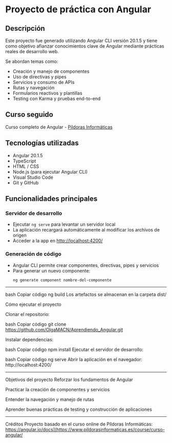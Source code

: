 # Proyecto de práctica con Angular

## Descripción

Este proyecto fue generado utilizando Angular CLI versión 20.1.5 y tiene como objetivo afianzar conocimientos clave de Angular mediante prácticas reales de desarrollo web.

Se abordan temas como:

- Creación y manejo de componentes
- Uso de directivas y pipes
- Servicios y consumo de APIs
- Rutas y navegación
- Formularios reactivos y plantillas
- Testing con Karma y pruebas end-to-end

## Curso seguido

Curso completo de Angular - [Píldoras Informáticas]((https://www.pildorasinformaticas.es/course/curso-angular/))

## Tecnologías utilizadas

- Angular 20.1.5
- TypeScript
- HTML / CSS
- Node.js (para ejecutar Angular CLI)
- Visual Studio Code
- Git y GitHub

## Funcionalidades principales

### Servidor de desarrollo
- Ejecutar `ng serve` para levantar un servidor local
- La aplicación recargará automáticamente al modificar los archivos de origen
- Acceder a la app en [http://localhost:4200/](http://localhost:4200/)

### Generación de código
- Angular CLI permite crear componentes, directivas, pipes y servicios
- Para generar un nuevo componente:  
  ```bash
  ng generate component nombre-del-componente

---

bash
Copiar código
ng build
Los artefactos se almacenan en la carpeta dist/

Cómo ejecutar el proyecto

Clonar el repositorio:

bash
Copiar código
git clone https://github.com/OlgaMACN/Aprendiendo_Angular.git

Instalar dependencias:

bash
Copiar código
npm install
Ejecutar el servidor de desarrollo:

bash
Copiar código
ng serve
Abrir la aplicación en el navegador: http://localhost:4200/

---

Objetivos del proyecto
Reforzar los fundamentos de Angular

Practicar la creación de componentes y servicios

Entender la navegación y manejo de rutas

Aprender buenas prácticas de testing y construcción de aplicaciones

---

Créditos
Proyecto basado en el curso online de Píldoras Informáticas:
https://angular.io/docs](https://www.pildorasinformaticas.es/course/curso-angular/
